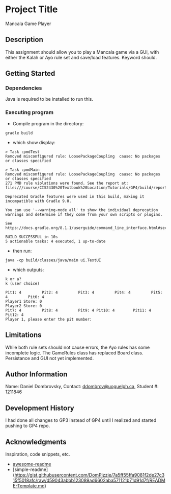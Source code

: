 # Project Title
Mancala Game Player

## Description
This assignment should allow you to play a Mancala game via a GUI, with either the Kalah or Ayo rule set and save/load features. Keyword should.
## Getting Started

### Dependencies

Java is required to be installed to run this.

### Executing program

* Compile program in the directory:
```
gradle build
```
* which show display: 
```
> Task :pmdTest
Removed misconfigured rule: LoosePackageCoupling  cause: No packages or classes specified

> Task :pmdMain
Removed misconfigured rule: LoosePackageCoupling  cause: No packages or classes specified
271 PMD rule violations were found. See the report at: file:///course/CIS2430%20Textbook%20Location/Tutorials/GP4/build/reports/pmd/main.html

Deprecated Gradle features were used in this build, making it incompatible with Gradle 9.0.

You can use '--warning-mode all' to show the individual deprecation warnings and determine if they come from your own scripts or plugins.

See https://docs.gradle.org/8.1.1/userguide/command_line_interface.html#sec:command_line_warnings

BUILD SUCCESSFUL in 10s
5 actionable tasks: 4 executed, 1 up-to-date
```
* then run: 
```
java -cp build/classes/java/main ui.TextUI
```
* which outputs: 
```
k or a?
k (user choice)

Pit1: 4         Pit2: 4         Pit3: 4         Pit4: 4         Pit5: 4         Pit6: 4
Player1 Store: 0                                                Player2 Store: 0
Pit7: 4         Pit8: 4         Pit9: 4 Pit10: 4        Pit11: 4        Pit12: 4
Player 1, please enter the pit number:
```
## Limitations

While both rule sets should not cause errors, the Ayo rules has some incomplete logic. The GameRules class has replaced Board class. Persistance and GUI not yet implemented.

## Author Information

Name: Daniel Dombrovsky, Contact: ddombrov@uoguelph.ca, Student #: 1211846

## Development History
 
I had done all changes to GP3 instead of GP4 until I realized and started pushing to GP4 repo.

## Acknowledgments

Inspiration, code snippets, etc.
* [awesome-readme](https://github.com/matiassingers/awesome-readme)
* [simple-readme] (https://gist.githubusercontent.com/DomPizzie/7a5ff55ffa9081f2de27c315f5018afc/raw/d59043abbb123089ad6602aba571121b71d91d7f/README-Template.md)




